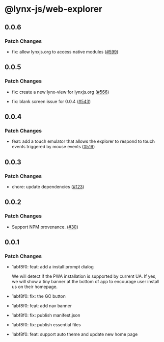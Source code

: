 # @lynx-js/web-explorer

## 0.0.6

### Patch Changes

- fix: allow lynxjs.org to access native modules ([#599](https://github.com/lynx-family/lynx-stack/pull/599))

## 0.0.5

### Patch Changes

- fix: create a new lynx-view for lynxjs.org ([#566](https://github.com/lynx-family/lynx-stack/pull/566))

- fix: blank screen issue for 0.0.4 ([#543](https://github.com/lynx-family/lynx-stack/pull/543))

## 0.0.4

### Patch Changes

- feat: add a touch emulator that allows the explorer to respond to touch events triggered by mouse events ([#516](https://github.com/lynx-family/lynx-stack/pull/516))

## 0.0.3

### Patch Changes

- chore: update dependencies ([#123](https://github.com/lynx-family/lynx-stack/pull/123))

## 0.0.2

### Patch Changes

- Support NPM provenance. ([#30](https://github.com/lynx-family/lynx-stack/pull/30))

## 0.0.1

### Patch Changes

- 1abf8f0: feat: add a install prompt dialog

  We will detect if the PWA installation is supported by current UA.
  If yes, we will show a tiny banner at the bottom of app to encourage user install us on their homepage.

- 1abf8f0: fix: the GO button
- 1abf8f0: feat: add nav banner
- 1abf8f0: fix: publish manifest.json
- 1abf8f0: fix: publish essential files
- 1abf8f0: feat: support auto theme and update new home page
